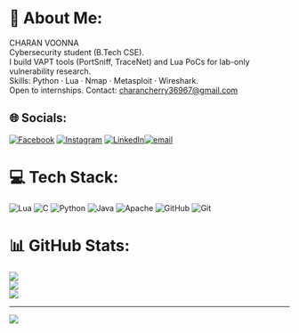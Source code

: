 # 💫 About Me:
 CHARAN VOONNA <br> Cybersecurity student  (B.Tech CSE).<br> I build VAPT tools (PortSniff, TraceNet) and Lua PoCs for lab-only vulnerability research.<br> Skills: Python · Lua · Nmap · Metasploit · Wireshark.<br> Open to internships. Contact: charancherry36967@gmail.com


## 🌐 Socials:
[![Facebook](https://img.shields.io/badge/Facebook-%231877F2.svg?logo=Facebook&logoColor=white)](https://facebook.com/https://www.facebook.com/share/1T7EYw9ayG/) [![Instagram](https://img.shields.io/badge/Instagram-%23E4405F.svg?logo=Instagram&logoColor=white)](https://instagram.com/https://www.instagram.com/the_strangeer_116?igsh=NjYycWhwcHdya256) [![LinkedIn](https://img.shields.io/badge/LinkedIn-%230077B5.svg?logo=linkedin&logoColor=white)](https://linkedin.com/in/https://www.linkedin.com/in/charan-voonna-b05a502b1?utm_source=share&utm_campaign=share_via&utm_content=profile&utm_medium=android_app)[![email](https://img.shields.io/badge/Email-D14836?logo=gmail&logoColor=white)](mailto:charancherry36967@gmail.com) 

# 💻 Tech Stack:
![Lua](https://img.shields.io/badge/lua-%232C2D72.svg?style=for-the-badge&logo=lua&logoColor=white) ![C](https://img.shields.io/badge/c-%2300599C.svg?style=for-the-badge&logo=c&logoColor=white) ![Python](https://img.shields.io/badge/python-3670A0?style=for-the-badge&logo=python&logoColor=ffdd54) ![Java](https://img.shields.io/badge/java-%23ED8B00.svg?style=for-the-badge&logo=openjdk&logoColor=white) ![Apache](https://img.shields.io/badge/apache-%23D42029.svg?style=for-the-badge&logo=apache&logoColor=white) ![GitHub](https://img.shields.io/badge/github-%23121011.svg?style=for-the-badge&logo=github&logoColor=white) ![Git](https://img.shields.io/badge/git-%23F05033.svg?style=for-the-badge&logo=git&logoColor=white)
# 📊 GitHub Stats:
![](https://github-readme-stats.vercel.app/api?username=charanvoonna&theme=dark&hide_border=false&include_all_commits=false&count_private=false)<br/>
![](https://nirzak-streak-stats.vercel.app/?user=charanvoonna&theme=dark&hide_border=false)<br/>
![](https://github-readme-stats.vercel.app/api/top-langs/?username=charanvoonna&theme=dark&hide_border=false&include_all_commits=false&count_private=false&layout=compact)

---
[![](https://visitcount.itsvg.in/api?id=charanvoonna&icon=0&color=0)](https://visitcount.itsvg.in)

<!-- Proudly created with GPRM ( https://gprm.itsvg.in ) -->
